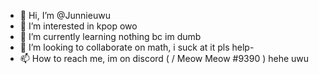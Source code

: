 - 👋 Hi, I’m @Junnieuwu
- 👀 I’m interested in kpop owo
- 🌱 I’m currently learning nothing bc im dumb
- 💞️ I’m looking to collaborate on math, i suck at it pls help-
- 📫 How to reach me, im on discord ( / Meow Meow \#9390 ) hehe uwu

<!---
Junnieuwu/Junnieuwu is a ✨ special ✨ repository because its `README.md` (this file) appears on your GitHub profile.
You can click the Preview link to take a look at your changes.
--->

